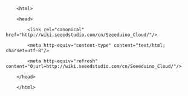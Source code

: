 <!DOCTYPE html>
        <html>
        <head>
            <link rel="canonical" href="http://wiki.seeedstudio.com/cn/Seeeduino_Cloud/"/>
            <meta http-equiv="content-type" content="text/html; charset=utf-8"/>
            <meta http-equiv="refresh" content="0;url=http://wiki.seeedstudio.com/cn/Seeeduino_Cloud/"/>
        </head>
        </html>